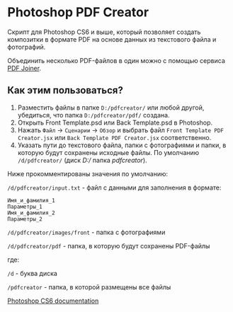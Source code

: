 # Photoshop PDF Creator #

Скрипт для Photoshop CS6 и выше, который позволяет создать композитки в формате PDF на основе данных из текстового файла и фотографий.

Объединить несколько PDF-файлов в один можно с помощью сервиса [PDF Joiner](http://pdfjoiner.com/ru/).

## Как этим пользоваться? ##

1. Разместить файлы в папке `D:/pdfcreator/` или любой другой, убедиться, что папка `D:/pdfcreator/pdf/` создана.
2. Открыть Front Template.psd или Back Template.psd в Photoshop.
3. Нажать `Файл` -> `Сценарии` -> `Обзор` и выбрать файл `Front Template PDF Creator.jsx` или `Back Template PDF Creator.jsx` соответственно.
4. Указать пути до текстового файла, папки с фотографиями и папки, в которую будут сохранены исходные файлы. По умолчанию `/d/pdfcreator/` (диск *D:/* папка *pdfcreator*).

Ниже прокомментированы значения по умолчанию:

`/d/pdfcreator/input.txt` - файл с данными для заполнения в формате:
```
Имя_и_фамилия_1
Параметры_1
Имя_и_фамилия_2
Параметры_2
```

`/d/pdfcreator/images/front` - папка с фотографиями

`/d/pdfcreator/pdf` - папка, в которую будут сохранены PDF-файлы

где:

`/d` - буква диска

`/pdfcreator` - папка, в которой размещены все файлы

[Photoshop CS6 documentation](http://wwwimages.adobe.com/content/dam/Adobe/en/products/photoshop/pdfs/cs6/Photoshop-CS6-JavaScript-Ref.pdf)
